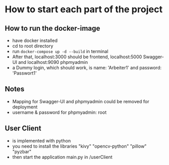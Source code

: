 # How to start each part of the project

## How to run the docker-image

- have docker installed
- cd to root directory
- run `docker-compose up -d --build` in terminal
- After that, localhost:3000 should be frontend, localhost:5000 Swagger-UI and localhost:9090 phpmyadmin
- a Dummy login, which should work, is name: 'Arbeiter1' and password: 'Passwort1'

## Notes

- Mapping for Swagger-UI and phpmyadmin could be removed for deployment
- username & password for phpmyadmin: root

## User Client

- is implemented with python
- you need to install the libraries "kivy" "opencv-python" "pillow" "pyzbar"
- then start the application main.py in /userClient
